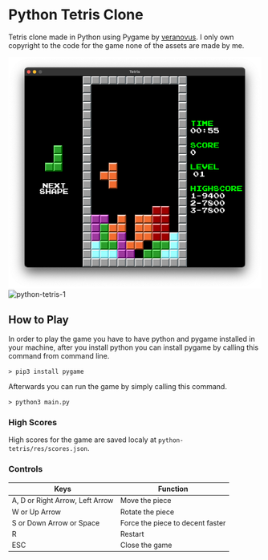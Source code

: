 # Python Tetris Clone

Tetris clone made in Python using Pygame by [veranovus](https://veranovus.dev/).
I only own copyright to the code for the game none of the assets are made by me.

<img width="640" alt="python-tetris-0" src="res/git/python-tetris-0.png">
<img width="640" alt="python-tetris-1" src="red/git/python-tetris-1.png">

## How to Play

In order to play the game you have to have python and pygame installed in your machine, after you install python you can install pygame by calling this command from command line.
```shell
> pip3 install pygame
```
Afterwards you can run the game by simply calling this command.
```shell
> python3 main.py
```

### High Scores

High scores for the game are saved localy at `python-tetris/res/scores.json`.

### Controls

| Keys                            |    Function                     |
|---------------------------------|---------------------------------|
| A, D or Right Arrow, Left Arrow | Move the piece                  |
| W or Up Arrow                   | Rotate the piece                |
| S or Down Arrow or Space        | Force the piece to decent faster|
| R                               | Restart                         |
| ESC                             | Close the game                  |
